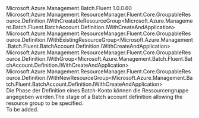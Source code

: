 <Type Name="IWithGroup" FullName="Microsoft.Azure.Management.Batch.Fluent.BatchAccount.Definition.IWithGroup">
  <TypeSignature Language="C#" Value="public interface IWithGroup : Microsoft.Azure.Management.ResourceManager.Fluent.Core.GroupableResource.Definition.IWithCreatableResourceGroup&lt;Microsoft.Azure.Management.Batch.Fluent.BatchAccount.Definition.IWithCreateAndApplication&gt;, Microsoft.Azure.Management.ResourceManager.Fluent.Core.GroupableResource.Definition.IWithExistingResourceGroup&lt;Microsoft.Azure.Management.Batch.Fluent.BatchAccount.Definition.IWithCreateAndApplication&gt;, Microsoft.Azure.Management.ResourceManager.Fluent.Core.GroupableResource.Definition.IWithGroup&lt;Microsoft.Azure.Management.Batch.Fluent.BatchAccount.Definition.IWithCreateAndApplication&gt;, Microsoft.Azure.Management.ResourceManager.Fluent.Core.GroupableResource.Definition.IWithNewResourceGroup&lt;Microsoft.Azure.Management.Batch.Fluent.BatchAccount.Definition.IWithCreateAndApplication&gt;" />
  <TypeSignature Language="ILAsm" Value=".class public interface auto ansi abstract IWithGroup implements class Microsoft.Azure.Management.ResourceManager.Fluent.Core.GroupableResource.Definition.IWithCreatableResourceGroup`1&lt;class Microsoft.Azure.Management.Batch.Fluent.BatchAccount.Definition.IWithCreateAndApplication&gt;, class Microsoft.Azure.Management.ResourceManager.Fluent.Core.GroupableResource.Definition.IWithExistingResourceGroup`1&lt;class Microsoft.Azure.Management.Batch.Fluent.BatchAccount.Definition.IWithCreateAndApplication&gt;, class Microsoft.Azure.Management.ResourceManager.Fluent.Core.GroupableResource.Definition.IWithGroup`1&lt;class Microsoft.Azure.Management.Batch.Fluent.BatchAccount.Definition.IWithCreateAndApplication&gt;, class Microsoft.Azure.Management.ResourceManager.Fluent.Core.GroupableResource.Definition.IWithNewResourceGroup`1&lt;class Microsoft.Azure.Management.Batch.Fluent.BatchAccount.Definition.IWithCreateAndApplication&gt;" />
  <TypeSignature Language="DocId" Value="T:Microsoft.Azure.Management.Batch.Fluent.BatchAccount.Definition.IWithGroup" />
  <TypeSignature Language="VB.NET" Value="Public Interface IWithGroup&#xA;Implements IWithCreatableResourceGroup(Of IWithCreateAndApplication), IWithExistingResourceGroup(Of IWithCreateAndApplication), IWithGroup(Of IWithCreateAndApplication), IWithNewResourceGroup(Of IWithCreateAndApplication)" />
  <TypeSignature Language="F#" Value="type IWithGroup = interface&#xA;    interface IWithGroup&lt;IWithCreateAndApplication&gt;&#xA;    interface IWithExistingResourceGroup&lt;IWithCreateAndApplication&gt;&#xA;    interface IWithNewResourceGroup&lt;IWithCreateAndApplication&gt;&#xA;    interface IWithCreatableResourceGroup&lt;IWithCreateAndApplication&gt;" />
  <AssemblyInfo>
    <AssemblyName>Microsoft.Azure.Management.Batch.Fluent</AssemblyName>
    <AssemblyVersion>1.0.0.60</AssemblyVersion>
  </AssemblyInfo>
  <Interfaces>
    <Interface>
      <InterfaceName>Microsoft.Azure.Management.ResourceManager.Fluent.Core.GroupableResource.Definition.IWithCreatableResourceGroup&lt;Microsoft.Azure.Management.Batch.Fluent.BatchAccount.Definition.IWithCreateAndApplication&gt;</InterfaceName>
    </Interface>
    <Interface>
      <InterfaceName>Microsoft.Azure.Management.ResourceManager.Fluent.Core.GroupableResource.Definition.IWithExistingResourceGroup&lt;Microsoft.Azure.Management.Batch.Fluent.BatchAccount.Definition.IWithCreateAndApplication&gt;</InterfaceName>
    </Interface>
    <Interface>
      <InterfaceName>Microsoft.Azure.Management.ResourceManager.Fluent.Core.GroupableResource.Definition.IWithGroup&lt;Microsoft.Azure.Management.Batch.Fluent.BatchAccount.Definition.IWithCreateAndApplication&gt;</InterfaceName>
    </Interface>
    <Interface>
      <InterfaceName>Microsoft.Azure.Management.ResourceManager.Fluent.Core.GroupableResource.Definition.IWithNewResourceGroup&lt;Microsoft.Azure.Management.Batch.Fluent.BatchAccount.Definition.IWithCreateAndApplication&gt;</InterfaceName>
    </Interface>
  </Interfaces>
  <Docs>
    <summary>
            <span data-ttu-id="e9cfc-101">Die Phase der Definition eines Batch-Konto können die Ressourcengruppe angegeben werden.</span><span class="sxs-lookup"><span data-stu-id="e9cfc-101">The stage of a Batch account definition allowing the resource group to be specified.</span></span>
            </summary>
    <remarks>To be added.</remarks>
  </Docs>
  <Members />
</Type>